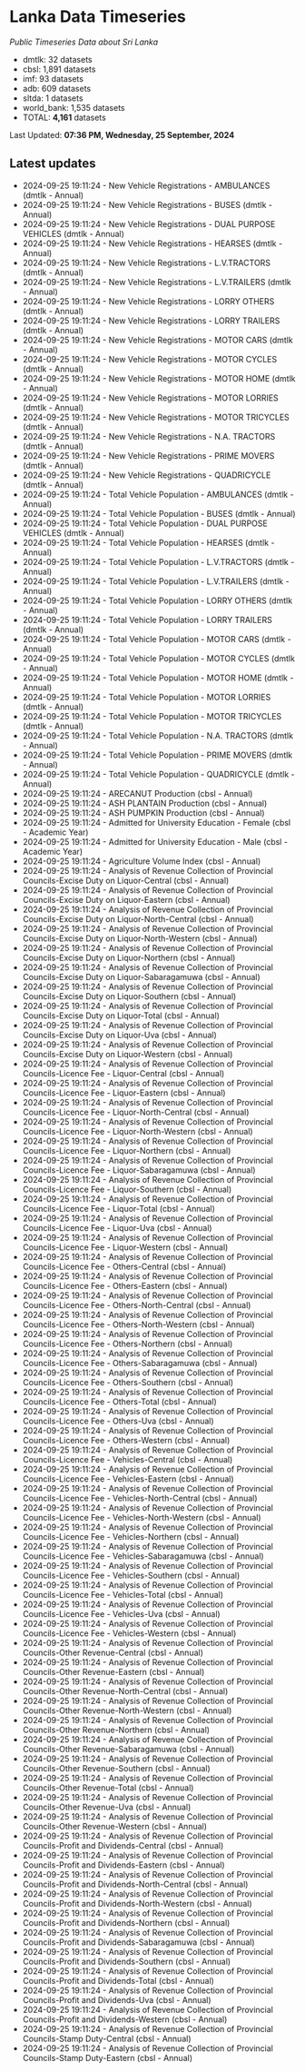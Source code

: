 # Lanka Data Timeseries
*Public Timeseries Data about Sri Lanka*

* dmtlk: 32 datasets
* cbsl: 1,891 datasets
* imf: 93 datasets
* adb: 609 datasets
* sltda: 1 datasets
* world_bank: 1,535 datasets
* TOTAL: **4,161** datasets

Last Updated: **07:36 PM, Wednesday, 25 September, 2024**

## Latest updates

* 2024-09-25 19:11:24 - New Vehicle Registrations - AMBULANCES (dmtlk - Annual)
* 2024-09-25 19:11:24 - New Vehicle Registrations - BUSES (dmtlk - Annual)
* 2024-09-25 19:11:24 - New Vehicle Registrations - DUAL PURPOSE VEHICLES (dmtlk - Annual)
* 2024-09-25 19:11:24 - New Vehicle Registrations - HEARSES (dmtlk - Annual)
* 2024-09-25 19:11:24 - New Vehicle Registrations - L.V.TRACTORS (dmtlk - Annual)
* 2024-09-25 19:11:24 - New Vehicle Registrations - L.V.TRAILERS (dmtlk - Annual)
* 2024-09-25 19:11:24 - New Vehicle Registrations - LORRY OTHERS (dmtlk - Annual)
* 2024-09-25 19:11:24 - New Vehicle Registrations - LORRY TRAILERS (dmtlk - Annual)
* 2024-09-25 19:11:24 - New Vehicle Registrations - MOTOR CARS (dmtlk - Annual)
* 2024-09-25 19:11:24 - New Vehicle Registrations - MOTOR CYCLES (dmtlk - Annual)
* 2024-09-25 19:11:24 - New Vehicle Registrations - MOTOR HOME (dmtlk - Annual)
* 2024-09-25 19:11:24 - New Vehicle Registrations - MOTOR LORRIES (dmtlk - Annual)
* 2024-09-25 19:11:24 - New Vehicle Registrations - MOTOR TRICYCLES (dmtlk - Annual)
* 2024-09-25 19:11:24 - New Vehicle Registrations - N.A. TRACTORS (dmtlk - Annual)
* 2024-09-25 19:11:24 - New Vehicle Registrations - PRIME MOVERS (dmtlk - Annual)
* 2024-09-25 19:11:24 - New Vehicle Registrations - QUADRICYCLE (dmtlk - Annual)
* 2024-09-25 19:11:24 - Total Vehicle Population - AMBULANCES (dmtlk - Annual)
* 2024-09-25 19:11:24 - Total Vehicle Population - BUSES (dmtlk - Annual)
* 2024-09-25 19:11:24 - Total Vehicle Population - DUAL PURPOSE VEHICLES (dmtlk - Annual)
* 2024-09-25 19:11:24 - Total Vehicle Population - HEARSES (dmtlk - Annual)
* 2024-09-25 19:11:24 - Total Vehicle Population - L.V.TRACTORS (dmtlk - Annual)
* 2024-09-25 19:11:24 - Total Vehicle Population - L.V.TRAILERS (dmtlk - Annual)
* 2024-09-25 19:11:24 - Total Vehicle Population - LORRY OTHERS (dmtlk - Annual)
* 2024-09-25 19:11:24 - Total Vehicle Population - LORRY TRAILERS (dmtlk - Annual)
* 2024-09-25 19:11:24 - Total Vehicle Population - MOTOR CARS (dmtlk - Annual)
* 2024-09-25 19:11:24 - Total Vehicle Population - MOTOR CYCLES (dmtlk - Annual)
* 2024-09-25 19:11:24 - Total Vehicle Population - MOTOR HOME (dmtlk - Annual)
* 2024-09-25 19:11:24 - Total Vehicle Population - MOTOR LORRIES (dmtlk - Annual)
* 2024-09-25 19:11:24 - Total Vehicle Population - MOTOR TRICYCLES (dmtlk - Annual)
* 2024-09-25 19:11:24 - Total Vehicle Population - N.A. TRACTORS (dmtlk - Annual)
* 2024-09-25 19:11:24 - Total Vehicle Population - PRIME MOVERS (dmtlk - Annual)
* 2024-09-25 19:11:24 - Total Vehicle Population - QUADRICYCLE (dmtlk - Annual)
* 2024-09-25 19:11:24 - ARECANUT Production (cbsl - Annual)
* 2024-09-25 19:11:24 - ASH PLANTAIN Production (cbsl - Annual)
* 2024-09-25 19:11:24 - ASH PUMPKIN Production (cbsl - Annual)
* 2024-09-25 19:11:24 - Admitted for University Education - Female (cbsl - Academic Year)
* 2024-09-25 19:11:24 - Admitted for University Education - Male (cbsl - Academic Year)
* 2024-09-25 19:11:24 - Agriculture Volume Index (cbsl - Annual)
* 2024-09-25 19:11:24 - Analysis of Revenue Collection of Provincial Councils-Excise Duty on Liquor-Central (cbsl - Annual)
* 2024-09-25 19:11:24 - Analysis of Revenue Collection of Provincial Councils-Excise Duty on Liquor-Eastern (cbsl - Annual)
* 2024-09-25 19:11:24 - Analysis of Revenue Collection of Provincial Councils-Excise Duty on Liquor-North-Central (cbsl - Annual)
* 2024-09-25 19:11:24 - Analysis of Revenue Collection of Provincial Councils-Excise Duty on Liquor-North-Western (cbsl - Annual)
* 2024-09-25 19:11:24 - Analysis of Revenue Collection of Provincial Councils-Excise Duty on Liquor-Northern (cbsl - Annual)
* 2024-09-25 19:11:24 - Analysis of Revenue Collection of Provincial Councils-Excise Duty on Liquor-Sabaragamuwa (cbsl - Annual)
* 2024-09-25 19:11:24 - Analysis of Revenue Collection of Provincial Councils-Excise Duty on Liquor-Southern (cbsl - Annual)
* 2024-09-25 19:11:24 - Analysis of Revenue Collection of Provincial Councils-Excise Duty on Liquor-Total (cbsl - Annual)
* 2024-09-25 19:11:24 - Analysis of Revenue Collection of Provincial Councils-Excise Duty on Liquor-Uva (cbsl - Annual)
* 2024-09-25 19:11:24 - Analysis of Revenue Collection of Provincial Councils-Excise Duty on Liquor-Western (cbsl - Annual)
* 2024-09-25 19:11:24 - Analysis of Revenue Collection of Provincial Councils-Licence Fee - Liquor-Central (cbsl - Annual)
* 2024-09-25 19:11:24 - Analysis of Revenue Collection of Provincial Councils-Licence Fee - Liquor-Eastern (cbsl - Annual)
* 2024-09-25 19:11:24 - Analysis of Revenue Collection of Provincial Councils-Licence Fee - Liquor-North-Central (cbsl - Annual)
* 2024-09-25 19:11:24 - Analysis of Revenue Collection of Provincial Councils-Licence Fee - Liquor-North-Western (cbsl - Annual)
* 2024-09-25 19:11:24 - Analysis of Revenue Collection of Provincial Councils-Licence Fee - Liquor-Northern (cbsl - Annual)
* 2024-09-25 19:11:24 - Analysis of Revenue Collection of Provincial Councils-Licence Fee - Liquor-Sabaragamuwa (cbsl - Annual)
* 2024-09-25 19:11:24 - Analysis of Revenue Collection of Provincial Councils-Licence Fee - Liquor-Southern (cbsl - Annual)
* 2024-09-25 19:11:24 - Analysis of Revenue Collection of Provincial Councils-Licence Fee - Liquor-Total (cbsl - Annual)
* 2024-09-25 19:11:24 - Analysis of Revenue Collection of Provincial Councils-Licence Fee - Liquor-Uva (cbsl - Annual)
* 2024-09-25 19:11:24 - Analysis of Revenue Collection of Provincial Councils-Licence Fee - Liquor-Western (cbsl - Annual)
* 2024-09-25 19:11:24 - Analysis of Revenue Collection of Provincial Councils-Licence Fee - Others-Central (cbsl - Annual)
* 2024-09-25 19:11:24 - Analysis of Revenue Collection of Provincial Councils-Licence Fee - Others-Eastern (cbsl - Annual)
* 2024-09-25 19:11:24 - Analysis of Revenue Collection of Provincial Councils-Licence Fee - Others-North-Central (cbsl - Annual)
* 2024-09-25 19:11:24 - Analysis of Revenue Collection of Provincial Councils-Licence Fee - Others-North-Western (cbsl - Annual)
* 2024-09-25 19:11:24 - Analysis of Revenue Collection of Provincial Councils-Licence Fee - Others-Northern (cbsl - Annual)
* 2024-09-25 19:11:24 - Analysis of Revenue Collection of Provincial Councils-Licence Fee - Others-Sabaragamuwa (cbsl - Annual)
* 2024-09-25 19:11:24 - Analysis of Revenue Collection of Provincial Councils-Licence Fee - Others-Southern (cbsl - Annual)
* 2024-09-25 19:11:24 - Analysis of Revenue Collection of Provincial Councils-Licence Fee - Others-Total (cbsl - Annual)
* 2024-09-25 19:11:24 - Analysis of Revenue Collection of Provincial Councils-Licence Fee - Others-Uva (cbsl - Annual)
* 2024-09-25 19:11:24 - Analysis of Revenue Collection of Provincial Councils-Licence Fee - Others-Western (cbsl - Annual)
* 2024-09-25 19:11:24 - Analysis of Revenue Collection of Provincial Councils-Licence Fee - Vehicles-Central (cbsl - Annual)
* 2024-09-25 19:11:24 - Analysis of Revenue Collection of Provincial Councils-Licence Fee - Vehicles-Eastern (cbsl - Annual)
* 2024-09-25 19:11:24 - Analysis of Revenue Collection of Provincial Councils-Licence Fee - Vehicles-North-Central (cbsl - Annual)
* 2024-09-25 19:11:24 - Analysis of Revenue Collection of Provincial Councils-Licence Fee - Vehicles-North-Western (cbsl - Annual)
* 2024-09-25 19:11:24 - Analysis of Revenue Collection of Provincial Councils-Licence Fee - Vehicles-Northern (cbsl - Annual)
* 2024-09-25 19:11:24 - Analysis of Revenue Collection of Provincial Councils-Licence Fee - Vehicles-Sabaragamuwa (cbsl - Annual)
* 2024-09-25 19:11:24 - Analysis of Revenue Collection of Provincial Councils-Licence Fee - Vehicles-Southern (cbsl - Annual)
* 2024-09-25 19:11:24 - Analysis of Revenue Collection of Provincial Councils-Licence Fee - Vehicles-Total (cbsl - Annual)
* 2024-09-25 19:11:24 - Analysis of Revenue Collection of Provincial Councils-Licence Fee - Vehicles-Uva (cbsl - Annual)
* 2024-09-25 19:11:24 - Analysis of Revenue Collection of Provincial Councils-Licence Fee - Vehicles-Western (cbsl - Annual)
* 2024-09-25 19:11:24 - Analysis of Revenue Collection of Provincial Councils-Other Revenue-Central (cbsl - Annual)
* 2024-09-25 19:11:24 - Analysis of Revenue Collection of Provincial Councils-Other Revenue-Eastern (cbsl - Annual)
* 2024-09-25 19:11:24 - Analysis of Revenue Collection of Provincial Councils-Other Revenue-North-Central (cbsl - Annual)
* 2024-09-25 19:11:24 - Analysis of Revenue Collection of Provincial Councils-Other Revenue-North-Western (cbsl - Annual)
* 2024-09-25 19:11:24 - Analysis of Revenue Collection of Provincial Councils-Other Revenue-Northern (cbsl - Annual)
* 2024-09-25 19:11:24 - Analysis of Revenue Collection of Provincial Councils-Other Revenue-Sabaragamuwa (cbsl - Annual)
* 2024-09-25 19:11:24 - Analysis of Revenue Collection of Provincial Councils-Other Revenue-Southern (cbsl - Annual)
* 2024-09-25 19:11:24 - Analysis of Revenue Collection of Provincial Councils-Other Revenue-Total (cbsl - Annual)
* 2024-09-25 19:11:24 - Analysis of Revenue Collection of Provincial Councils-Other Revenue-Uva (cbsl - Annual)
* 2024-09-25 19:11:24 - Analysis of Revenue Collection of Provincial Councils-Other Revenue-Western (cbsl - Annual)
* 2024-09-25 19:11:24 - Analysis of Revenue Collection of Provincial Councils-Profit and Dividends-Central (cbsl - Annual)
* 2024-09-25 19:11:24 - Analysis of Revenue Collection of Provincial Councils-Profit and Dividends-Eastern (cbsl - Annual)
* 2024-09-25 19:11:24 - Analysis of Revenue Collection of Provincial Councils-Profit and Dividends-North-Central (cbsl - Annual)
* 2024-09-25 19:11:24 - Analysis of Revenue Collection of Provincial Councils-Profit and Dividends-North-Western (cbsl - Annual)
* 2024-09-25 19:11:24 - Analysis of Revenue Collection of Provincial Councils-Profit and Dividends-Northern (cbsl - Annual)
* 2024-09-25 19:11:24 - Analysis of Revenue Collection of Provincial Councils-Profit and Dividends-Sabaragamuwa (cbsl - Annual)
* 2024-09-25 19:11:24 - Analysis of Revenue Collection of Provincial Councils-Profit and Dividends-Southern (cbsl - Annual)
* 2024-09-25 19:11:24 - Analysis of Revenue Collection of Provincial Councils-Profit and Dividends-Total (cbsl - Annual)
* 2024-09-25 19:11:24 - Analysis of Revenue Collection of Provincial Councils-Profit and Dividends-Uva (cbsl - Annual)
* 2024-09-25 19:11:24 - Analysis of Revenue Collection of Provincial Councils-Profit and Dividends-Western (cbsl - Annual)
* 2024-09-25 19:11:24 - Analysis of Revenue Collection of Provincial Councils-Stamp Duty-Central (cbsl - Annual)
* 2024-09-25 19:11:24 - Analysis of Revenue Collection of Provincial Councils-Stamp Duty-Eastern (cbsl - Annual)